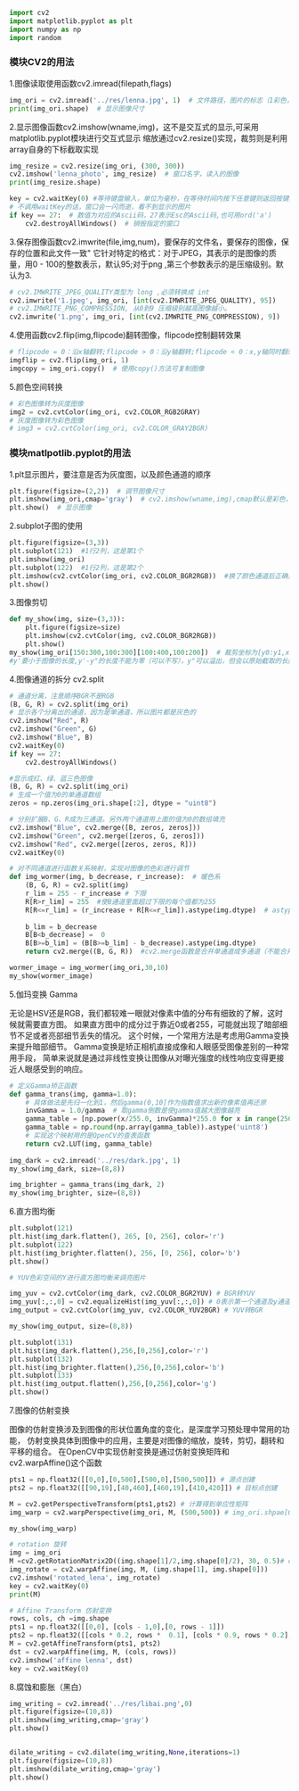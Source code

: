 ```Python
import cv2
import matplotlib.pyplot as plt
import numpy as np
import random
```

### **模块CV2的用法**
1.图像读取使用函数cv2.imread(filepath,flags)
```Python
img_ori = cv2.imread('../res/lenna.jpg', 1)  # 文件路径，图片的标志（1彩色，0灰色）
print(img_ori.shape)  # 显示图像尺寸
```

2.显示图像函数cv2.imshow(wname,img)，这不是交互式的显示,可采用matplotlib.pyplot模块进行交互式显示
缩放通过cv2.resize()实现，裁剪则是利用array自身的下标截取实现
```Python
img_resize = cv2.resize(img_ori, (300, 300))
cv2.imshow('lenna_photo', img_resize)  # 窗口名字，读入的图像
print(img_resize.shape)

key = cv2.waitKey(0) #等待键盘输入，单位为毫秒，在等待时间内按下任意键则返回按键的ASCII码，参数为0表示无限等待。
# 不调用waitKey的话，窗口会一闪而逝，看不到显示的图片
if key == 27:  # 数值为对应的Ascii码，27表示Esc的Ascii码,也可用ord('a')
    cv2.destroyAllWindows()  # 销毁指定的窗口
```

3.保存图像函数cv2.imwrite(file,img,num)，要保存的文件名，要保存的图像，保存的位置和此文件一致"
它针对特定的格式：对于JPEG，其表示的是图像的质量，用0 - 100的整数表示，默认95;对于png ,第三个参数表示的是压缩级别。默认为3.
```Python
# cv2.IMWRITE_JPEG_QUALITY类型为 long ,必须转换成 int
cv2.imwrite('1.jpeg', img_ori, [int(cv2.IMWRITE_JPEG_QUALITY), 95])
# cv2.IMWRITE_PNG_COMPRESSION, 从0到9 压缩级别越高图像越小。
cv2.imwrite('1.png', img_ori, [int(cv2.IMWRITE_PNG_COMPRESSION), 9])
```

4.使用函数cv2.flip(img,flipcode)翻转图像，flipcode控制翻转效果
```Python
# flipcode = 0：沿x轴翻转;flipcode > 0：沿y轴翻转;flipcode < 0：x,y轴同时翻转
imgflip = cv2.flip(img_ori, 1)
imgcopy = img_ori.copy()  # 使用copy()方法可复制图像
```
5.颜色空间转换
```Python
# 彩色图像转为灰度图像
img2 = cv2.cvtColor(img_ori, cv2.COLOR_RGB2GRAY)
# 灰度图像转为彩色图像
# img3 = cv2.cvtColor(img_ori, cv2.COLOR_GRAY2BGR)
```
### **模块matlpotlib.pyplot的用法**
1.plt显示图片，要注意是否为灰度图，以及颜色通道的顺序
```Python
plt.figure(figsize=(2,2))  # 调节图像尺寸
plt.imshow(img_ori,cmap='gray')  # cv2.imshow(wname,img),cmap默认是彩色，使用gray时，要保证导入的图像也是灰色
plt.show()  # 显示图像
```
2.subplot子图的使用
```Python
plt.figure(figsize=(3,3))
plt.subplot(121)  #1行2列，这是第1个
plt.imshow(img_ori) 
plt.subplot(122)  #1行2列，这是第2个
plt.imshow(cv2.cvtColor(img_ori, cv2.COLOR_BGR2RGB))  #换了颜色通道后正确显示原图
plt.show()
```

3.图像剪切
```Python
def my_show(img, size=(3,3)):
    plt.figure(figsize=size)
    plt.imshow(cv2.cvtColor(img, cv2.COLOR_BGR2RGB))
    plt.show()
my_show(img_ori[150:300,100:300][100:400,100:200])  # 裁剪坐标为[y0:y1,x0:x1 ][y':y"，x':x"](对在原图裁剪后的图片,再次截取相应的长度）
#y'要小于图像的长度,y'-y"的长度不能为零（可以不写），y"可以溢出，但会以原始截取的长度为准
```

4.图像通道的拆分 cv2.split
```Python
# 通道分离，注意顺序BGR不是RGB
(B, G, R) = cv2.split(img_ori)
# 显示各个分离出的通道，因为是单通道，所以图片都是灰色的
cv2.imshow("Red", R)
cv2.imshow("Green", G)
cv2.imshow("Blue", B)
cv2.waitKey(0)
if key == 27:
    cv2.destroyAllWindows()
```
```Python
#显示成红、绿、蓝三色图像
(B, G, R) = cv2.split(img_ori)
# 生成一个值为0的单通道数组
zeros = np.zeros(img_ori.shape[:2], dtype = "uint8")

# 分别扩展B、G、R成为三通道。另外两个通道用上面的值为0的数组填充
cv2.imshow("Blue", cv2.merge([B, zeros, zeros]))
cv2.imshow("Green", cv2.merge([zeros, G, zeros]))
cv2.imshow("Red", cv2.merge([zeros, zeros, R]))
cv2.waitKey(0)
```
```Python
# 对不同通道进行函数关系映射，实现对图像的色彩进行调节
def img_wormer(img, b_decrease, r_increase):  # 暖色系
    (B, G, R) = cv2.split(img)
    r_lim = 255 - r_increase # 下限
    R[R>r_lim] = 255  #使B通道里面超过下限的每个值都为255
    R[R<=r_lim] = (r_increase + R[R<=r_lim]).astype(img.dtype)  # astype：转换数组的数据类型。这里就是保持其类型不改变
    
    b_lim = b_decrease
    B[B<b_decrease] =  0
    B[B>=b_lim] = (B[B>=b_lim] - b_decrease).astype(img.dtype)
    return cv2.merge((B, G, R))  #cv2.merge函数是合并单通道成多通道（不能合并多个多通道图像）

wormer_image = img_wormer(img_ori,30,10)
my_show(wormer_image)

```

5.伽玛变换 Gamma

无论是HSV还是RGB，我们都较难一眼就对像素中值的分布有细致的了解，这时候就需要直方图。
如果直方图中的成分过于靠近0或者255，可能就出现了暗部细节不足或者亮部细节丢失的情况。
这个时候，一个常用方法是考虑用Gamma变换来提升暗部细节。
Gamma变换是矫正相机直接成像和人眼感受图像差别的一种常用手段，
简单来说就是通过非线性变换让图像从对曝光强度的线性响应变得更接近人眼感受到的响应。
```Python
# 定义Gamma矫正函数
def gamma_trans(img, gamma=1.0):
    # 具体做法是先归一化到1，然后gamma(0,10]作为指数值求出新的像素值再还原
    invGamma = 1.0/gamma  # 取gamma倒数是使gamma值越大图像越亮
    gamma_table = [np.power(x/255.0, invGamma)*255.0 for x in range(256)]
    gamma_table = np.round(np.array(gamma_table)).astype('uint8')
    # 实现这个映射用的是OpenCV的查表函数
    return cv2.LUT(img, gamma_table)
   
img_dark = cv2.imread('../res/dark.jpg', 1)
my_show(img_dark, size=(8,8))
```
```Python
img_brighter = gamma_trans(img_dark, 2)
my_show(img_brighter, size=(8,8))
```

6.直方图均衡
```Python
plt.subplot(121)
plt.hist(img_dark.flatten(), 265, [0, 256], color='r')
plt.subplot(122)
plt.hist(img_brighter.flatten(), 256, [0, 256], color='b')
plt.show()
```
```Python
# YUV色彩空间的Y进行直方图均衡来调亮图片

img_yuv = cv2.cvtColor(img_dark, cv2.COLOR_BGR2YUV) # BGR转YUV
img_yuv[:,:,0] = cv2.equalizeHist(img_yuv[:,:,0]) # 0表示第一个通道及y通道对Y通道单独进行调整
img_output = cv2.cvtColor(img_yuv, cv2.COLOR_YUV2BGR) # YUV转BGR

my_show(img_output, size=(8,8))
```
```Python
plt.subplot(131)
plt.hist(img_dark.flatten(),256,[0,256],color='r')
plt.subplot(132)
plt.hist(img_brighter.flatten(),256,[0,256],color='b')
plt.subplot(133)
plt.hist(img_output.flatten(),256,[0,256],color='g')
plt.show()

```

7.图像的仿射变换

图像的仿射变换涉及到图像的形状位置角度的变化，是深度学习预处理中常用的功能，
仿射变换具体到图像中的应用，主要是对图像的缩放，旋转，剪切，翻转和平移的组合。
在OpenCV中实现仿射变换是通过仿射变换矩阵和cv2.warpAffine()这个函数
```Python
pts1 = np.float32([[0,0],[0,500],[500,0],[500,500]]) # 源点创建
pts2 = np.float32([[90,19],[40,460],[460,19],[410,420]]) # 目标点创建

M = cv2.getPerspectiveTransform(pts1,pts2) # 计算得到单应性矩阵
img_warp = cv2.warpPerspective(img_ori, M, (500,500)) # img_ori.shpae[0]表示图片长，通过得到的矩阵对图片进行变换

my_show(img_warp)
```
```Python
# rotation 旋转
img = img_ori
M =cv2.getRotationMatrix2D((img.shape[1]/2,img.shape[0]/2), 30, 0.5)# center, angle, scale
img_rotate = cv2.warpAffine(img, M, (img.shape[1], img.shape[0]))
cv2.imshow('rotated_lena', img_rotate)
key = cv2.waitKey(0)
print(M)

```
```Python
# Affine Transform 仿射变换
rows, cols, ch =img.shape
pts1 = np.float32([[0,0], [cols - 1,0],[0, rows - 1]])
pts2 = np.float32([[cols * 0.2, rows *  0.1], [cols * 0.9, rows * 0.2],  [cols * 0.1, rows * 0.9]])
M = cv2.getAffineTransform(pts1, pts2)
dst = cv2.warpAffine(img, M, (cols, rows))
cv2.imshow('affine lenna', dst)
key = cv2.waitKey(0)

```
8.腐蚀和膨胀（黑白）
```Python
img_writing = cv2.imread('../res/libai.png',0)
plt.figure(figsize=(10,8))
plt.imshow(img_writing,cmap='gray')
plt.show()


dilate_writing = cv2.dilate(img_writing,None,iterations=1)
plt.figure(figsize=(10,8))
plt.imshow(dilate_writing,cmap='gray')
plt.show()
```

    